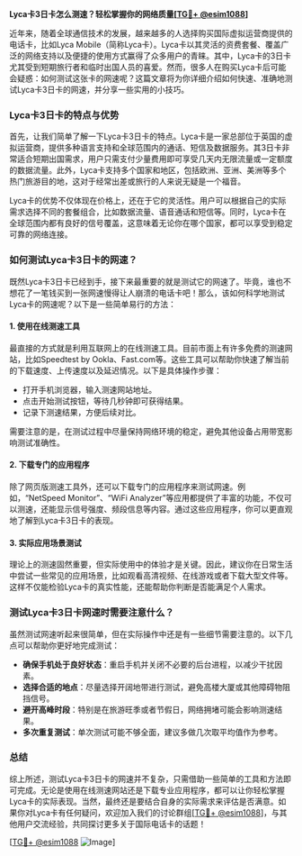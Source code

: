 **Lyca卡3日卡怎么测速？轻松掌握你的网络质量[[TG💪+ @esim1088](https://t.me/s/esim1088)]**

近年来，随着全球通信技术的发展，越来越多的人选择购买国际虚拟运营商提供的电话卡，比如Lyca Mobile（简称Lyca卡）。Lyca卡以其灵活的资费套餐、覆盖广泛的网络支持以及便捷的使用方式赢得了众多用户的青睐。其中，Lyca卡的3日卡尤其受到短期旅行者和临时出国人员的喜爱。然而，很多人在购买Lyca卡后可能会疑惑：如何测试这张卡的网速呢？这篇文章将为你详细介绍如何快速、准确地测试Lyca卡3日卡的网速，并分享一些实用的小技巧。

### Lyca卡3日卡的特点与优势

首先，让我们简单了解一下Lyca卡3日卡的特点。Lyca卡是一家总部位于英国的虚拟运营商，提供多种语言支持和全球范围内的通话、短信及数据服务。其3日卡非常适合短期出国需求，用户只需支付少量费用即可享受几天内无限流量或一定额度的数据流量。此外，Lyca卡支持多个国家和地区，包括欧洲、亚洲、美洲等多个热门旅游目的地，这对于经常出差或旅行的人来说无疑是一个福音。

Lyca卡的优势不仅体现在价格上，还在于它的灵活性。用户可以根据自己的实际需求选择不同的套餐组合，比如数据流量、语音通话和短信等。同时，Lyca卡在全球范围内都有良好的信号覆盖，这意味着无论你在哪个国家，都可以享受到稳定可靠的网络连接。

### 如何测试Lyca卡3日卡的网速？

既然Lyca卡3日卡已经到手，接下来最重要的就是测试它的网速了。毕竟，谁也不想花了一笔钱买到一张网速慢得让人崩溃的电话卡吧！那么，该如何科学地测试Lyca卡的网速呢？以下是一些简单易行的方法：

#### 1. 使用在线测速工具

最直接的方式就是利用互联网上的在线测速工具。目前市面上有许多免费的测速网站，比如Speedtest by Ookla、Fast.com等。这些工具可以帮助你快速了解当前的下载速度、上传速度以及延迟情况。以下是具体操作步骤：

- 打开手机浏览器，输入测速网站地址。
- 点击开始测试按钮，等待几秒钟即可获得结果。
- 记录下测速结果，方便后续对比。

需要注意的是，在测试过程中尽量保持网络环境的稳定，避免其他设备占用带宽影响测试准确性。

#### 2. 下载专门的应用程序

除了网页版测速工具外，还可以下载专门的应用程序来测试网速。例如，“NetSpeed Monitor”、“WiFi Analyzer”等应用都提供了丰富的功能，不仅可以测速，还能显示信号强度、频段信息等内容。通过这些应用程序，你可以更直观地了解到Lyca卡3日卡的表现。

#### 3. 实际应用场景测试

理论上的测速固然重要，但实际使用中的体验才是关键。因此，建议你在日常生活中尝试一些常见的应用场景，比如观看高清视频、在线游戏或者下载大型文件等。这样不仅能检验Lyca卡的真实性能，还能帮助你判断是否能满足个人需求。

### 测试Lyca卡3日卡网速时需要注意什么？

虽然测试网速听起来很简单，但在实际操作中还是有一些细节需要注意的。以下几点可以帮助你更好地完成测试：

- **确保手机处于良好状态**：重启手机并关闭不必要的后台进程，以减少干扰因素。
- **选择合适的地点**：尽量选择开阔地带进行测试，避免高楼大厦或其他障碍物阻挡信号。
- **避开高峰时段**：特别是在旅游旺季或者节假日，网络拥堵可能会影响测速结果。
- **多次重复测试**：单次测试可能不够全面，建议多做几次取平均值作为参考。

### 总结

综上所述，测试Lyca卡3日卡的网速并不复杂，只需借助一些简单的工具和方法即可完成。无论是使用在线测速网站还是下载专业应用程序，都可以让你轻松掌握Lyca卡的实际表现。当然，最终还是要结合自身的实际需求来评估是否满意。如果你对Lyca卡有任何疑问，欢迎加入我们的讨论群组[[TG💪+ @esim1088](https://t.me/s/esim1088)]，与其他用户交流经验，共同探讨更多关于国际电话卡的话题！

[[TG💪+ @esim1088](https://t.me/s/esim1088) ![Image](https://i.postimg.cc/4NQfJmqS/Snipaste-2025-05-13-00-14-12.png)]